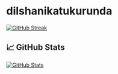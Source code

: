 ﻿# dilshanikatukurunda
[![GitHub Streak](https://streak-stats.demolab.com?user=dilshanikatukurunda&theme=radical&hide_border=false&date_format=M%20j%5B%2C%20Y%5D)](https://git.io/streak-stats)

## 📈 GitHub Stats
[![GitHub Stats](https://github-readme-stats.vercel.app/api?username=dilshanikatukurunda&show_icons=true&theme=radical)](https://github.com/anuraghazra/github-readme-stats)

